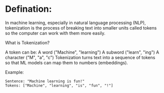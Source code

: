 # Defination:
In machine learning, especially in natural language processing (NLP), tokenization is the process of breaking text into smaller units called tokens so the computer can work with them more easily.

What is Tokenization?

A token can be:
A word ("Machine", "learning")
A subword ("learn", "ing")
A character ("M", "a", "c")
Tokenization turns text into a sequence of tokens so that ML models can map them to numbers (embeddings).

Example:
```
Sentence: "Machine learning is fun!"
Tokens: ["Machine", "learning", "is", "fun", "!"]
```
